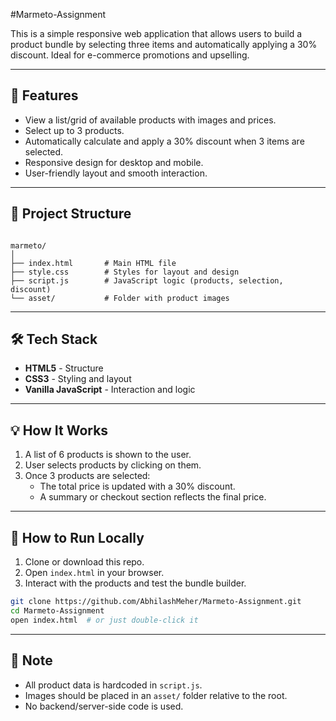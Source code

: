 #Marmeto-Assignment

This is a simple responsive web application that allows users to build a product bundle by selecting three items and automatically applying a 30% discount. Ideal for e-commerce promotions and upselling.

---

## 🚀 Features

- View a list/grid of available products with images and prices.
- Select up to 3 products.
- Automatically calculate and apply a 30% discount when 3 items are selected.
- Responsive design for desktop and mobile.
- User-friendly layout and smooth interaction.

---

## 📁 Project Structure

```

marmeto/
│
├── index.html       # Main HTML file
├── style.css        # Styles for layout and design
├── script.js        # JavaScript logic (products, selection, discount)
└── asset/           # Folder with product images

````

---

## 🛠️ Tech Stack

- **HTML5** - Structure
- **CSS3** - Styling and layout
- **Vanilla JavaScript** - Interaction and logic

---

## 💡 How It Works

1. A list of 6 products is shown to the user.
2. User selects products by clicking on them.
3. Once 3 products are selected:
   - The total price is updated with a 30% discount.
   - A summary or checkout section reflects the final price.

---

## 🧪 How to Run Locally

1. Clone or download this repo.
2. Open `index.html` in your browser.
3. Interact with the products and test the bundle builder.

```bash
git clone https://github.com/AbhilashMeher/Marmeto-Assignment.git
cd Marmeto-Assignment
open index.html  # or just double-click it
````

---

## 📌 Note

* All product data is hardcoded in `script.js`.
* Images should be placed in an `asset/` folder relative to the root.
* No backend/server-side code is used.


